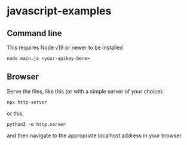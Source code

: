 # javascript-examples

## Command line

This requires Node v19 or newer to be installed

```
node main.js <your-apikey-here>
```

## Browser

Serve the files, like this (or with a simple server of your choice):

```
npx http-server
```

or this:

```
python3 -m http.server
```

and then navigate to the appropriate localhost address in your browser
